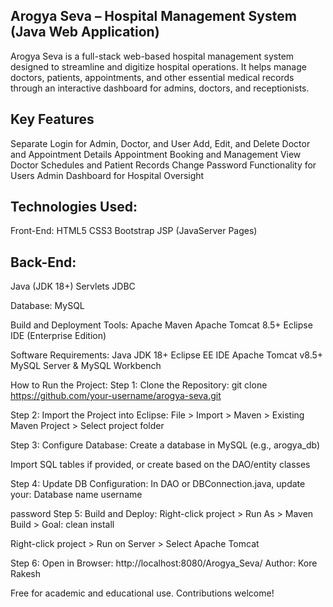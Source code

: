 ## Arogya Seva – Hospital Management System (Java Web Application)
Arogya Seva is a full-stack web-based hospital management system designed to streamline and digitize hospital operations. It helps manage doctors, patients, appointments, and other essential medical records through an interactive dashboard for admins, doctors, and receptionists.
## Key Features
Separate Login for Admin, Doctor, and User
Add, Edit, and Delete Doctor and Appointment Details
Appointment Booking and Management
View Doctor Schedules and Patient Records
Change Password Functionality for Users
Admin Dashboard for Hospital Oversight

## Technologies Used:
Front-End:
HTML5
CSS3
Bootstrap
JSP (JavaServer Pages)

## Back-End:
Java (JDK 18+)
Servlets
JDBC

Database:
MySQL

Build and Deployment Tools:
Apache Maven
Apache Tomcat 8.5+
Eclipse IDE (Enterprise Edition)

Software Requirements:
Java JDK 18+
Eclipse EE IDE
Apache Tomcat v8.5+
MySQL Server & MySQL Workbench


How to Run the Project:
Step 1: Clone the Repository:
git clone https://github.com/your-username/arogya-seva.git

Step 2: Import the Project into Eclipse:
File > Import > Maven > Existing Maven Project > Select project folder

Step 3: Configure Database:
Create a database in MySQL (e.g., arogya_db)

Import SQL tables if provided, or create based on the DAO/entity classes

Step 4: Update DB Configuration:
In DAO or DBConnection.java, update your:
Database name
username

password
Step 5: Build and Deploy:
Right-click project > Run As > Maven Build > Goal: clean install

Right-click project > Run on Server > Select Apache Tomcat

Step 6: Open in Browser:
http://localhost:8080/Arogya_Seva/
Author:
Kore Rakesh

Free for academic and educational use. Contributions welcome!
